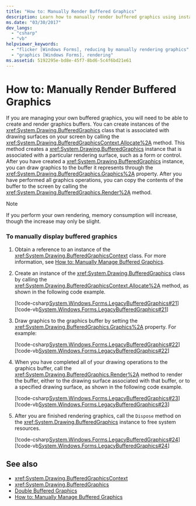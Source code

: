 ```yaml
---
title: "How to: Manually Render Buffered Graphics"
description: Learn how to manually render buffered graphics using instances of the System.Drawing.BufferedGraphics class.
ms.date: "03/30/2017"
dev_langs: 
  - "csharp"
  - "vb"
helpviewer_keywords: 
  - "flicker [Windows Forms], reducing by manually rendering graphics"
  - "graphics [Windows Forms], rendering"
ms.assetid: 5192295e-bd8e-45f7-8bd6-5c4f6bd21e61
---
```

# How to: Manually Render Buffered Graphics

If you are managing your own buffered graphics, you will need to be able to create and render graphics buffers. You can create instances of the <xref:System.Drawing.BufferedGraphics> class that is associated with drawing surfaces on your screen by calling the <xref:System.Drawing.BufferedGraphicsContext.Allocate%2A> method. This method creates a <xref:System.Drawing.BufferedGraphics> instance that is associated with a particular rendering surface, such as a form or control. After you have created a <xref:System.Drawing.BufferedGraphics> instance, you can draw graphics to the buffer it represents through the <xref:System.Drawing.BufferedGraphics.Graphics%2A> property. After you have performed all graphics operations, you can copy the contents of the buffer to the screen by calling the <xref:System.Drawing.BufferedGraphics.Render%2A> method.  
  
> [!NOTE]
> If you perform your own rendering, memory consumption will increase, though the increase may only be slight.  
  
### To manually display buffered graphics  
  
1. Obtain a reference to an instance of the <xref:System.Drawing.BufferedGraphicsContext> class. For more information, see [How to: Manually Manage Buffered Graphics](how-to-manually-manage-buffered-graphics.md).  
  
2. Create an instance of the <xref:System.Drawing.BufferedGraphics> class by calling the <xref:System.Drawing.BufferedGraphicsContext.Allocate%2A> method, as shown in the following code example.  
  
     [!code-csharp[System.Windows.Forms.LegacyBufferedGraphics#21](~/samples/snippets/csharp/VS_Snippets_Winforms/System.Windows.Forms.LegacyBufferedGraphics/CS/Class1.cs#21)]
     [!code-vb[System.Windows.Forms.LegacyBufferedGraphics#21](~/samples/snippets/visualbasic/VS_Snippets_Winforms/System.Windows.Forms.LegacyBufferedGraphics/VB/Class1.vb#21)]  
  
3. Draw graphics to the graphics buffer by setting the <xref:System.Drawing.BufferedGraphics.Graphics%2A> property. For example:  
  
     [!code-csharp[System.Windows.Forms.LegacyBufferedGraphics#22](~/samples/snippets/csharp/VS_Snippets_Winforms/System.Windows.Forms.LegacyBufferedGraphics/CS/Class1.cs#22)]
     [!code-vb[System.Windows.Forms.LegacyBufferedGraphics#22](~/samples/snippets/visualbasic/VS_Snippets_Winforms/System.Windows.Forms.LegacyBufferedGraphics/VB/Class1.vb#22)]  
  
4. When you have completed all of your drawing operations to the graphics buffer, call the <xref:System.Drawing.BufferedGraphics.Render%2A> method to render the buffer, either to the drawing surface associated with that buffer, or to a specified drawing surface, as shown in the following code example.  
  
     [!code-csharp[System.Windows.Forms.LegacyBufferedGraphics#23](~/samples/snippets/csharp/VS_Snippets_Winforms/System.Windows.Forms.LegacyBufferedGraphics/CS/Class1.cs#23)]
     [!code-vb[System.Windows.Forms.LegacyBufferedGraphics#23](~/samples/snippets/visualbasic/VS_Snippets_Winforms/System.Windows.Forms.LegacyBufferedGraphics/VB/Class1.vb#23)]  
  
5. After you are finished rendering graphics, call the `Dispose` method on the <xref:System.Drawing.BufferedGraphics> instance to free system resources.  
  
     [!code-csharp[System.Windows.Forms.LegacyBufferedGraphics#24](~/samples/snippets/csharp/VS_Snippets_Winforms/System.Windows.Forms.LegacyBufferedGraphics/CS/Class1.cs#24)]
     [!code-vb[System.Windows.Forms.LegacyBufferedGraphics#24](~/samples/snippets/visualbasic/VS_Snippets_Winforms/System.Windows.Forms.LegacyBufferedGraphics/VB/Class1.vb#24)]  
  
## See also

- <xref:System.Drawing.BufferedGraphicsContext>
- <xref:System.Drawing.BufferedGraphics>
- [Double Buffered Graphics](double-buffered-graphics.md)
- [How to: Manually Manage Buffered Graphics](how-to-manually-manage-buffered-graphics.md)
